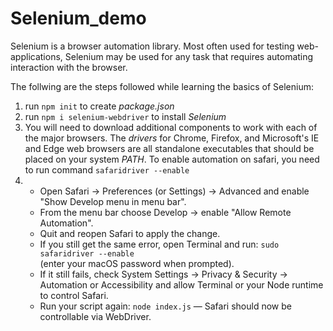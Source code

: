 # Selenium_demo

Selenium is a browser automation library. Most often used for testing web-applications, Selenium may be used for any task that requires automating interaction with the browser.

The follwing are the steps followed while learning the basics of Selenium:

1. run `npm init` to create _package.json_
2. run `npm i selenium-webdriver` to install _Selenium_
3. You will need to download additional components to work with each of the major browsers. The _drivers_ for Chrome, Firefox, and Microsoft's IE and Edge web browsers are all standalone executables that should be placed on your system _PATH_. To enable automation on safari, you need to run command `safaridriver --enable`
4. - Open Safari → Preferences (or Settings) → Advanced and enable "Show Develop menu in menu bar".
   - From the menu bar choose Develop → enable "Allow Remote Automation".
   - Quit and reopen Safari to apply the change.
   - If you still get the same error, open Terminal and run:
     `sudo safaridriver --enable`  
     (enter your macOS password when prompted).
   - If it still fails, check System Settings → Privacy & Security → Automation or Accessibility and allow Terminal or your Node runtime to control Safari.
   - Run your script again: `node index.js` — Safari should now be controllable via WebDriver.
